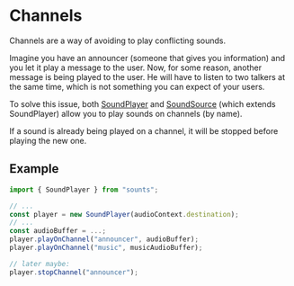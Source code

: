 # Channels

Channels are a way of avoiding to play conflicting sounds.

Imagine you have an announcer (someone that gives you information) and you let it play a message to the user. Now, for some reason, another message is being played to the user. He will have to listen to two talkers at the same time, which is not something you can expect of your users.

To solve this issue, both [SoundPlayer](../api/classes/SoundPlayer.md) and [SoundSource](../api/classes/SoundSource.md) (which extends SoundPlayer) allow you to play sounds on channels (by name).

If a sound is already being played on a channel, it will be stopped before playing the new one.

## Example


```typescript
import { SoundPlayer } from "sounts";

// ...
const player = new SoundPlayer(audioContext.destination);
// ...
const audioBuffer = ...;
player.playOnChannel("announcer", audioBuffer);
player.playOnChannel("music", musicAudioBuffer);

// later maybe:
player.stopChannel("announcer");
```
